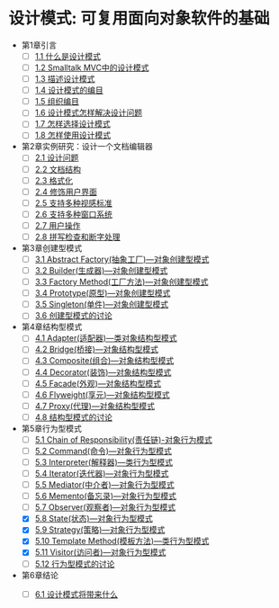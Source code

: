 # 设计模式:  可复用面向对象软件的基础  

- 第1章引言
  - [ ] [1.1 什么是设计模式]()  
  - [ ] [1.2 Smalltalk MVC中的设计模式]()  
  - [ ] [1.3 描述设计模式]()  
  - [ ] [1.4 设计模式的编目]()  
  - [ ] [1.5 组织编目]()  
  - [ ] [1.6 设计模式怎样解决设计问题]()  
  - [ ] [1.7 怎样选择设计模式]()  
  - [ ] [1.8 怎样使用设计模式]()  
- 第2章实例研究：设计一个文档编辑器
  - [ ] [2.1 设计问题]()  
  - [ ] [2.2 文档结构]()  
  - [ ] [2.3 格式化]()  
  - [ ] [2.4 修饰用户界面]()  
  - [ ] [2.5 支持多种视感标准]()  
  - [ ] [2.6 支持多种窗口系统]()  
  - [ ] [2.7 用户操作]()  
  - [ ] [2.8 拼写检查和断字处理]()  
- 第3章创建型模式
  - [ ] [3.1 Abstract Factory(抽象工厂)—对象创建型模式]()  
  - [ ] [3.2 Builder(生成器)—对象创建型模式]()  
  - [ ] [3.3 Factory Method(工厂方法)—对象创建型模式]()  
  - [ ] [3.4 Prototype(原型)—对象创建型模式]()  
  - [ ] [3.5 Singleton(单件)—对象创建型模式]()  
  - [ ] [3.6 创建型模式的讨论]()  
- 第4章结构型模式
  - [ ] [4.1 Adapter(适配器)—类对象结构型模式]()  
  - [ ] [4.2 Bridge(桥接)—对象结构型模式]()  
  - [ ] [4.3 Composite(组合)—对象结构型模式]()  
  - [ ] [4.4 Decorator(装饰)—对象结构型模式]()  
  - [ ] [4.5 Facade(外观)—对象结构型模式]()  
  - [ ] [4.6 Flyweight(享元)—对象结构型模式]()  
  - [ ] [4.7 Proxy(代理)—对象结构型模式]()  
  - [ ] [4.8 结构型模式的讨论]()  
- 第5章行为型模式
  - [ ] [5.1 Chain of Responsibility(责任链)-对象行为模式]()  
  - [ ] [5.2 Command(命令)—对象行为型模式]()  
  - [ ] [5.3 Interpreter(解释器)—类行为型模式]()  
  - [ ] [5.4 Iterator(迭代器)—对象行为型模式]()  
  - [ ] [5.5  Mediator(中介者)—对象行为型模式]()  
  - [ ] [5.6 Memento(备忘录)—对象行为型模式]()  
  - [ ] [5.7 Observer(观察者)—对象行为型模式]()  
  - [x] [5.8 State(状态)—对象行为型模式](5-8-State.md)  
  - [x] [5.9 Strategy(策略)—对象行为型模式](5-9-Strategy.md)  
  - [x] [5.10 Template Method(模板方法)—类行为型模式](5-10-Template.md)  
  - [x] [5.11 Visitor(访问者)—对象行为型模式](5-11-visitor.md)  
  - [ ] [5.12 行为型模式的讨论]()  
- 第6章结论
  - [ ] [6.1 设计模式将带来什么]()  

